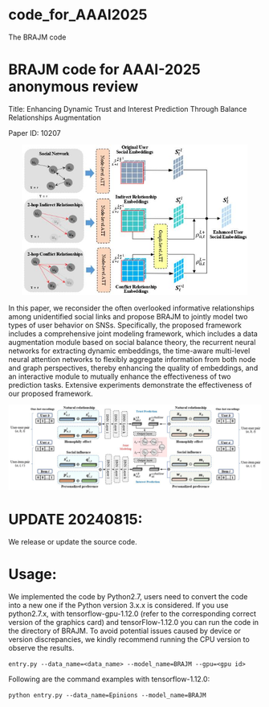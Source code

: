 # code_for_AAAI2025
The BRAJM code

# BRAJM code for AAAI-2025 anonymous review 
Title: Enhancing Dynamic Trust and Interest Prediction Through Balance Relationships Augmentation

Paper ID: 10207


<p align="center">
  <img src="https://github.com/ccct20/code_for_AAAI2025/blob/main/images/figure2_new.jpg" alt="Description" width="450" height="300" />
</p>

In this paper, we reconsider the often overlooked informative relationships among unidentified social links and propose BRAJM to jointly model two types of user behavior on SNSs. Specifically, the proposed framework includes a comprehensive joint modeling framework, which includes a data augmentation module based on social balance theory, the recurrent neural networks for extracting dynamic embeddings, the time-aware multi-level neural attention networks to flexibly aggregate information from both node and graph perspectives, thereby enhancing the quality of embeddings, and an interactive module to mutually enhance the effectiveness of two prediction tasks. Extensive experiments demonstrate the effectiveness of our proposed framework.

![](https://github.com/ccct20/code_for_AAAI2025/blob/main/images/figure3_new.jpg)

# UPDATE 20240815:
We release or update the source code.


# Usage:

We implemented the code by Python2.7, users need to convert the code into a new one if the Python version 3.x.x is considered.
If you use python2.7.x, with tensorflow-gpu-1.12.0 (refer to the corresponding correct version of the graphics card) and tensorFlow-1.12.0 you can run the code in the directory of BRAJM. To avoid potential issues caused by device or version discrepancies, we kindly recommend running the CPU version to observe the results.

`entry.py --data_name=<data_name> --model_name=BRAJM --gpu=<gpu id>`

Following are the command examples with tensorflow-1.12.0:

`python entry.py --data_name=Epinions --model_name=BRAJM`
